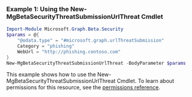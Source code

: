 ### Example 1: Using the New-MgBetaSecurityThreatSubmissionUrlThreat Cmdlet
```powershell
Import-Module Microsoft.Graph.Beta.Security
$params = @{
	"@odata.type" = "#microsoft.graph.urlThreatSubmission"
	Category = "phishing"
	WebUrl = "http://phishing.contoso.com"
}
New-MgBetaSecurityThreatSubmissionUrlThreat -BodyParameter $params
```
This example shows how to use the New-MgBetaSecurityThreatSubmissionUrlThreat Cmdlet.
To learn about permissions for this resource, see the [permissions reference](/graph/permissions-reference).
